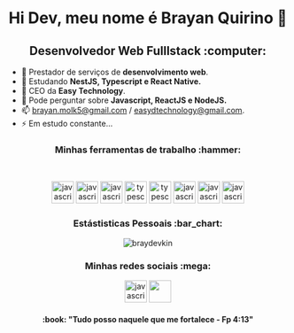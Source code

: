 <h1 align='center'>Hi Dev, meu nome é Brayan Quirino 👋</h1>

<h2 align='center'>Desenvolvedor Web Fulllstack :computer:</h2>

- 🔭 Prestador de serviços de  <strong>desenvolvimento web</strong>.
- 🌱 Estudando <strong>NestJS, Typescript e React Native.</strong> 
- 👯 CEO da <strong>Easy Technology</strong>.
- 💬 Pode perguntar sobre <strong>Javascript, ReactJS e NodeJS.</strong>
- 📫 brayan.molk5@gmail.com / easydtechnology@gmail.com.
- ⚡ Em estudo constante...



<h3 align='center'>Minhas ferramentas de trabalho :hammer:</h3>
<p>&nbsp;</p>
<p align="center">
     <img src="https://devicons.github.io/devicon/devicon.git/icons/javascript/javascript-original.svg" alt="javascript" width="40" height="40"/>
     <img src="https://devicons.github.io/devicon/devicon.git/icons/nodejs/nodejs-original.svg" alt="javascript" width="40" height="40"/>
     <img src="https://devicons.github.io/devicon/devicon.git/icons/react/react-original.svg" alt="javascript" width="40" height="40"/>
    <img src="https://devicons.github.io/devicon/devicon.git/icons/typescript/typescript-original.svg" alt="typescript" width="40" height="40"/>
      <img src="https://devicons.github.io/devicon/devicon.git/icons/express/express-original.svg" alt="typescript" width="40" height="40"/>
     <img src="https://devicons.github.io/devicon/devicon.git/icons/mongodb/mongodb-original.svg" alt="javascript" width="40" height="40"/>
    <img src="https://devicons.github.io/devicon/devicon.git/icons/html5/html5-original.svg" alt="javascript" width="40" height="40"/>
    <img src="https://devicons.github.io/devicon/devicon.git/icons/css3/css3-original.svg" alt="javascript" width="40" height="40"/>
</p>

<h3 align='center'>Estástisticas Pessoais :bar_chart:</h3>

<p align='center'>
    <img align="center" src="https://github-readme-stats.vercel.app/api?username=braydevkin&show_icons=true" alt="braydevkin"/>
</p>

 <h3 align='center'>Minhas redes sociais :mega:</h3>
<p align="center">
 <a href='https://www.linkedin.com/in/brayanquirino/'><img src="https://devicons.github.io/devicon/devicon.git/icons/linkedin/linkedin-original.svg" alt="javascript" width="40" height="40"/><a/>
      <a href='https://www.instagram.com/brayanqds/'><img src="https://cdn.jsdelivr.net/npm/simple-icons@3.0.1/icons/instagram.svg" width="40" height="40"/><a/>
</p>
      
<h4 align='center'> :book: "Tudo posso naquele que me fortalece - Fp 4:13"</h4>
